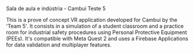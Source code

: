 Sala de aula e indústria - Cambui Teste 5

This is a prove of concept VR application developed for Cambui by the 'Team 5'.
It consists in a simulation of a student classroom and a practice room for industrial safety procedures using Personal Protective Equipment (PEEs).
It's compatible with Meta Quest 2 and uses a Firebase Applications for data validation and multiplayer features.
